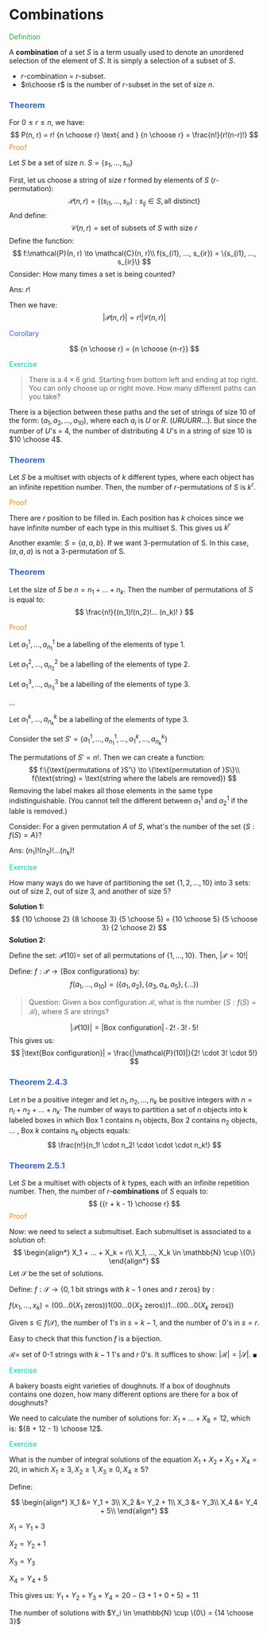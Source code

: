 # Combinations

<span style="color:#28a745">Definition</span>

A **combination** of a set $S$ is a term usually used to denote an unordered selection of the element of $S$. It is simply a selection of a subset of $S$.

- $r$-combination = $r$-subset. 
- $n\choose r$ is the number of $r$-subset in the set of size $n$. 

### <span style="color:#3c66b5">Theorem</span>

For $0 \leq r \leq n$, we have: 
$$
P(n, r) = r! {n \choose r} \text{ and } 
{n \choose r} = \frac{n!}{r!(n-r)!}
$$
<span style="color:#eb861c">Proof</span>

Let $S$ be a set of size $n$. $S = \{s_1, ..., s_n\}$

First, let us choose a string of size $r$ formed by elements of $S$ ($r$-permutation):
$$
\mathcal{P}(n, r) = \{(s_{i1}, ..., s_{ir}): s_{ij} \in S, \text{all distinct}\}
$$
And define: 
$$
\mathcal{C}(n, r) = \text{set of subsets of }S \text{ with size }r
$$
Define the function: 
$$
f:\mathcal{P}(n, r) \to \mathcal{C}(n, r)\\
f(s_{i1}, ..., s_{ir}) = \{s_{i1}, ..., s_{ir}\}
$$
Consider: How many times a set is being counted? 

Ans: $r!$

Then we have: 
$$
|\mathcal{P}(n, r)| = r!|\mathcal{C}(n, r)|
$$

<span style="color:#3c66b5">Corollary</span>

$$
{n \choose r} = {n \choose {n-r}}
$$



<span style="color:#04c2b2">Exercise</span>

>  There is a $4 \times 6$ grid. Starting from bottom left and ending at top right. You can only choose up or right move. How many different paths can you take?

There is a bijection between these paths and the set of strings of size 10 of the form: $(a_1, a_2,..., a_{10})$, where each $a_i$ is $U$ or $R$.  ($URUURR...$). But since the number of $U$'s = 4, the number of distributing 4 $U$'s in a string of size 10 is $10 \choose 4$.



### <span style="color:#3c66b5">Theorem</span>

Let $S$ be a multiset with objects of $k$ different types, where each object has an infinite repetition number. Then, the number of $r$-permutations of $S$ is $k^r$.

<span style="color:#eb861c">Proof</span>

There are $r$ position to be filled in. Each position has $k$ choices since we have infinite number of each type in this multiset S. This gives us $k^r$

Another examle: $S = \{a, a, b\}$. If we want 3-permutation of S. In this case, $(a, a, a)$ is not a 3-permutation of S. 



### <span style="color:#3c66b5">Theorem</span>

Let the size of $S$ be $n = n_1 + ... + n_k$. Then the number of permutations of $S$ is equal to: 
$$
\frac{n!}{(n_1)!(n_2)!... (n_k)! }
$$

<span style="color:#eb861c">Proof</span>

Let $a_1^1, ..., a_{n_1}^1$ be a labelling of the elements of type 1.

Let $a_1^2, ..., a_{n_2}^2$ be a labelling of the elements of type 2.

Let $a_1^3, ..., a_{n_3}^3$ be a labelling of the elements of type 3.

...

Let $a_1^k, ..., a_{n_k}^k$ be a labelling of the elements of type 3.

Consider the set $S' = \{a_1^1, ..., a_{n_1}^1, ..., a_1^k, ..., a_{n_k}^k\}$

The permutations of $S' = n!$. Then we can create a function: 
$$
f:\{\text{permutations of }S'\} \to \{\text{permutation of }S\}\\
f(\text{string} = \text{string where the labels are removed})
$$
Removing the label makes all those elements in the same type indistinguishable. (You cannot tell the different between $a_1^1$ and $a_2^1$ if the lable is removed.)

Consider: For a given permutation $A$ of $S$, what's the number of the set $\{S: f(S) = A\}$? 

Ans: $(n_1)!(n_2)! ... (n_k)!$





<span style="color:#04c2b2">Exercise</span>

How many ways do we have of partitioning the set $\{1, 2, ..., 10\}$ into 3 sets: out of size 2, out of size 3, and another of size 5?

**Solution 1:**
$$
{10 \choose 2} {8 \choose 3} {5 \choose 5} = 
{10 \choose 5} {5 \choose 3} {2 \choose 2}
$$
**Solution 2:**

Define the set: $\mathcal{P}(10) =$ set of all permutations of $\{1, ..., 10\}$. Then, $|\mathcal{P} = 10!|$

Define: $f: \mathcal{P} \to \{\text{Box configurations}\}$ by:
$$
f(a_1, ..., a_{10}) 
= \left( \{a_1, a_2\}, \{a_3, a_4, a_5\}, \{...\} \right)
$$
> Question: Given a box configuration $\mathcal{B}$, what is the number $\{S:f(S) = \mathcal{B}\}$, where $S$ are strings?

$$
|\mathcal{P}(10)| = |\text{Box configuration}| \cdot 2! \cdot 3! \cdot 5!
$$
This gives us: 
$$
|\text{Box configuration}| = \frac{|\mathcal{P}(10)|}{2! \cdot 3! \cdot 5!}
$$

### <span style="color:#3c66b5">Theorem 2.4.3</span>

Let $n$ be a positive integer and let $n_1, n_2, ... ,n_k$ be positive integers with $n = n_l + n_2 + ... + n_k$· The number of ways to partition a set of $n$ objects into k labeled boxes in which Box 1 contains $n_1$ objects, Box 2 contains $n_2$ objects, ... , Box $k$ contains $n_k$ objects equals:
$$
\frac{n!}{n_1! \cdot n_2! \cdot \cdot \cdot n_k!}
$$


### <span style="color:#3c66b5">Theorem 2.5.1</span>

Let $S$ be a multiset with objects of $k$ types, each with an infinite repetition number. Then, the number of $r$-**combinations** of $S$ equals to: 
$$
{{r + k - 1} \choose r}
$$
<span style="color:#eb861c">Proof</span>

Now: we need to select a submultiset. Each submultiset is associated to a solution of:
$$
\begin{align*}
X_1 + ... + X_k = r\\
X_1, ..., X_k \in \mathbb{N} \cup \{0\}
\end{align*}
$$
Let $\mathcal{S}$ be the set of solutions.  

Define: $f: \mathcal{S} \to \{0, 1 \text{ bit strings with } k - 1 \text{ ones and }r \text{ zeros}\}$ by : 

$f(x_1, ..., x_k) = (00 ...0(X_1\text{ zeros})) 1 (00 ...0(X_2\text{ zeros})) 1 ... (00 ...0(X_k\text{ zeros}))$

Given $s \in f(\mathcal{S})$, the number of 1's in $s = k  - 1$, and the number of 0's in $s = r$.

Easy to check that this function $f$ is a bijection.

$\mathcal{R} =$ set of 0-1 strings with $k-1$ 1's and $r$ 0's. It suffices to show: $|\mathcal{R}| = |\mathcal{S}|$. $\blacksquare$



<span style="color:#04c2b2">Exercise</span>

A bakery boasts eight varieties of doughnuts. If a box of doughnuts contains one dozen, how many different options are there for a box of doughnuts?

We need to calculate the number of solutions for: $X_1 + ... + X_8 = 12$, which is: ${8 + 12 - 1} \choose 12$.



<span style="color:#04c2b2">Exercise</span>

What is the number of integral solutions of the equation $X_1 + X_2 + X_3 + X_4 = 20$, in which $X_1 \geq 3, X_2 \geq 1, X_3 \geq 0, X_4 \geq 5$?

Define:

$$
\begin{align*}
X_1 &= Y_1 + 3\\
X_2 &= Y_2 + 1\\
X_3 &= Y_3\\
X_4 &= Y_4 + 5\\
\end{align*}
$$



$X_1 = Y_1 + 3$

$X_2 = Y_2 + 1$

$X_3 = Y_3$

$X_4 = Y_4 + 5$

This gives us: 
$Y_1 + Y_2 + Y_3 + Y_4 = 20 - (3 + 1 + 0 + 5) = 11$

The number of solutions with $Y_i \in \mathbb{N} \cup \{0\} = {14 \choose 3}$

